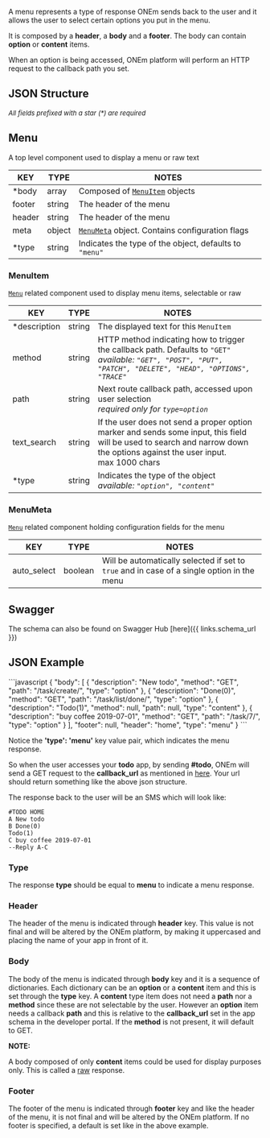 A menu represents a type of response ONEm sends back to the user and it allows the user to select certain options you put in the menu.

It is composed by a **header**, a **body** and a **footer**. The body can contain **option** or **content** items.

When an option is being accessed, ONEm platform will perform an HTTP request to the callback path you set.

## JSON Structure

<span style="font-size:13px;">_All fields prefixed with a star (*) are required_</span>


## Menu
A top level component used to display a menu or raw text

| KEY | TYPE | NOTES |
|-----|------|-------|
|*body|array|Composed of [`MenuItem`](#menuitem) objects|
|footer|string|The header of the menu|
|header|string|The header of the menu|
|meta|object|[`MenuMeta`](#menumeta) object. Contains configuration flags|
|*type|string|Indicates the type of the object, defaults to `"menu"`|

### MenuItem
[`Menu`](#menu) related component used to display menu items, selectable or
raw

| KEY | TYPE | NOTES |
|-----|------|-------|
|*description|string|The displayed text for this `MenuItem`|
|method|string|HTTP method indicating how to trigger the callback path. Defaults to `"GET"`<br> _available: `"GET", "POST", "PUT", "PATCH", "DELETE", "HEAD", "OPTIONS", "TRACE"`_|
|path|string|Next route callback path, accessed upon user selection <br> _required only for `type=option`_|
|text_search|string|If the user does not send a proper option marker and sends some input, this field will be used to search and narrow down the options against the user input. <br> max 1000 chars|
|*type|string|Indicates the type of the object<br> _available: `"option", "content"`_|

### MenuMeta
[`Menu`](#menu) related component holding configuration fields for the menu
 

| KEY | TYPE | NOTES |
|-----|------|-------|
|auto_select|boolean|Will be automatically selected if set to `true` and in case of a single option in the menu|


## Swagger

The schema can also be found on Swagger Hub [here]({{ links.schema_url }})

## JSON Example

<div style="max-height:300px;overflow:auto;">
```javascript
{
    "body": [
        {
            "description": "New todo",
            "method": "GET",
            "path": "/task/create/",
            "type": "option"
        },
        {
            "description": "Done(0)",
            "method": "GET",
            "path": "/task/list/done/",
            "type": "option"
        },
        {
            "description": "Todo(1)",
            "method": null,
            "path": null,
            "type": "content"
        },
        {
            "description": "buy coffee 2019-07-01",
            "method": "GET",
            "path": "/task/7/",
            "type": "option"
        }
    ],
    "footer": null,
    "header": "home",
    "type": "menu"
}
```
</div>


Notice the **'type': 'menu'** key value pair, which indicates the menu response.

So when the user accesses your **todo** app, by sending **#todo**, ONEm will send a GET request to the **callback_url** as mentioned in [here](/bird-eye/). Your url should return something like the above json structure.

The response back to the user will be an SMS which will look like:

```
#TODO HOME
A New todo
B Done(0)
Todo(1)
C buy coffee 2019-07-01
--Reply A-C
```


### Type
The response **type** should be equal to **menu** to indicate a menu response.


### Header
The header of the menu is indicated through **header** key. This value is not final and will be altered by the ONEm platform, by making it uppercased and placing the name of your app in front of it.


### Body
The body of the menu is indicated through **body** key and it is a sequence of dictionaries. Each dictionary can be an **option** or a **content** item and this is set through the **type** key. A **content** type item does not need a **path** nor a **method** since these are not selectable by the user. However an **option** item needs a callback **path** and this is relative to the **callback_url** set in the app schema in the developer portal. If the **method** is not present, it will default to GET.


**NOTE:**

A body composed of only **content** items could be used for display purposes only. This is called a [raw](/building/raw/) response.

### Footer
The footer of the menu is indicated through **footer** key and like the header of the menu, it is not final and will be altered by the ONEm platform. If no footer is specified, a default is set like in the above example.
